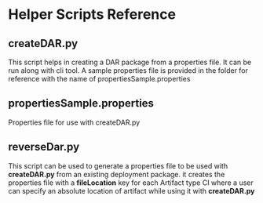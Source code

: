 # Helper Scripts Reference #


## createDAR.py

This script helps in creating a DAR package from a properties file. It can be run along with cli tool. A sample properties file is provided in the folder for reference with the name of propertiesSample.properties

## propertiesSample.properties

Properties file for use with createDAR.py

## reverseDar.py

This script can be used to generate a properties file to be used with **createDAR.py** from an existing deployment package. it creates the properties file with a **fileLocation** key for each Artifact type CI where a user can specify an absolute location of artifact while using it with **createDAR.py**



